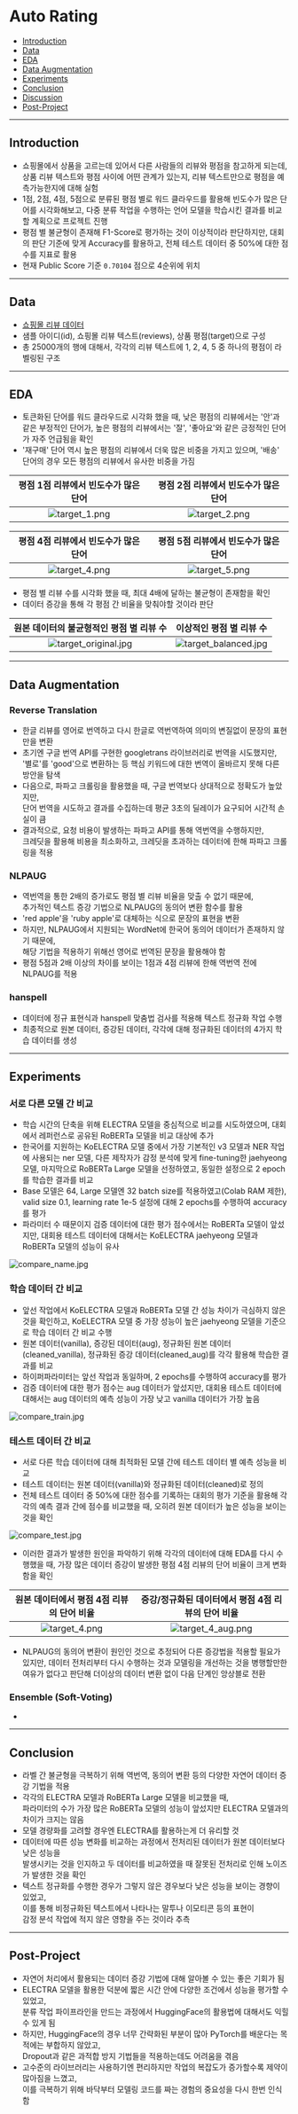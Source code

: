 # Auto Rating
- [Introduction](#introduction)
- [Data](#data)
- [EDA](#eda)
- [Data Augmentation](#data-augmentation)
- [Experiments](#experiments)
- [Conclusion](#conclusion)
- [Discussion](#discussion)
- [Post-Project](#post-project)

---

## Introduction

- 쇼핑몰에서 상품을 고르는데 있어서 다른 사람들의 리뷰와 평점을 참고하게 되는데,
상품 리뷰 텍스트와 평점 사이에 어떤 관계가 있는지, 리뷰 텍스트만으로 평점을 예측가능한지에 대해 실험
- 1점, 2점, 4점, 5점으로 분류된 평점 별로 워드 클라우드를 활용해 빈도수가 많은 단어를 시각화해보고,
다중 분류 작업을 수행하는 언어 모델을 학습시킨 결과를 비교할 계획으로 프로젝트 진행
- 평점 별 불균형이 존재해 F1-Score로 평가하는 것이 이상적이라 판단하지만,
대회의 판단 기준에 맞게 Accuracy를 활용하고, 전체 테스트 데이터 중 50%에 대한 점수를 지표로 활용
- 현재 Public Score 기준 `0.70104` 점으로 4순위에 위치

---

## Data

- [쇼핑몰 리뷰 데이터](https://dacon.io/competitions/official/235938/data)
- 샘플 아이디(id), 쇼핑몰 리뷰 텍스트(reviews), 상품 평점(target)으로 구성
- 총 25000개의 행에 대해서, 각각의 리뷰 텍스트에 1, 2, 4, 5 중 하나의 평점이 라벨링된 구조

---

## EDA

- 토큰화된 단어를 워드 클라우드로 시각화 했을 때, 낮은 평점의 리뷰에서는 '안'과 같은 부정적인 단어가,
높은 평점의 리뷰에서는 '잘', '좋아요'와 같은 긍정적인 단어가 자주 언급됨을 확인
- '재구매' 단어 역시 높은 평점의 리뷰에서 더욱 많은 비중을 가지고 있으며,
'배송' 단어의 경우 모든 평점의 리뷰에서 유사한 비중을 가짐

|평점 1점 리뷰에서 빈도수가 많은 단어|평점 2점 리뷰에서 빈도수가 많은 단어|
|:-:|:-:|
|![target_1.png](.images/target_1.png)|![target_2.png](.images/target_2.png)|

|평점 4점 리뷰에서 빈도수가 많은 단어|평점 5점 리뷰에서 빈도수가 많은 단어|
|:-:|:-:|
|![target_4.png](.images/target_4.png)|![target_5.png](.images/target_5.png)|

- 평점 별 리뷰 수를 시각화 했을 때, 최대 4배에 달하는 불균형이 존재함을 확인
- 데이터 증강을 통해 각 평점 간 비율을 맞춰야할 것이라 판단

|원본 데이터의 불균형적인 평점 별 리뷰 수|이상적인 평점 별 리뷰 수|
|:-:|:-:|
|![target_original.jpg](.images/target_original.jpg)|![target_balanced.jpg](.images/target_balanced.jpg)|

---

## Data Augmentation

### Reverse Translation

- 한글 리뷰를 영어로 번역하고 다시 한글로 역번역하여 의미의 변질없이 문장의 표현만을 변환
- 초기엔 구글 번역 API를 구현한 googletrans 라이브러리로 번역을 시도했지만,   
'별로'를 'good'으로 변환하는 등 핵심 키워드에 대한 번역이 올바르지 못해 다른 방안을 탐색
- 다음으로, 파파고 크롤링을 활용했을 때, 구글 번역보다 상대적으로 정확도가 높았지만,   
단어 번역을 시도하고 결과를 수집하는데 평균 3초의 딜레이가 요구되어 시간적 손실이 큼
- 결과적으로, 요청 비용이 발생하는 파파고 API를 통해 역번역을 수행하지만,   
크레딧을 활용해 비용을 최소화하고, 크레딧을 초과하는 데이터에 한해 파파고 크롤링을 적용

### NLPAUG

- 역번역을 통한 2배의 증가로도 평점 별 리뷰 비율을 맞출 수 없기 때문에,   
추가적인 텍스트 증강 기법으로 NLPAUG의 동의어 변환 함수를 활용
- 'red apple'을 'ruby apple'로 대체하는 식으로 문장의 표현을 변환
- 하지만, NLPAUG에서 지원되는 WordNet에 한국어 동의어 데이터가 존재하지 않기 때문에,   
해당 기법을 적용하기 위해선 영어로 번역된 문장을 활용해야 함
- 평점 5점과 2배 이상의 차이를 보이는 1점과 4점 리뷰에 한해 역번역 전에 NLPAUG를 적용

### hanspell

- 데이터에 정규 표현식과 hanspell 맞춤법 검사를 적용해 텍스트 정규화 작업 수행
- 최종적으로 원본 데이터, 증강된 데이터, 각각에 대해 정규화된 데이터의 4가지 학습 데이터를 생성

---

## Experiments

### 서로 다른 모델 간 비교

- 학습 시간의 단축을 위해 ELECTRA 모델을 중심적으로 비교를 시도하였으며,
대회에서 레퍼런스로 공유된 RoBERTa 모델을 비교 대상에 추가
- 한국어를 지원하는 KoELECTRA 모델 중에서 가장 기본적인 v3 모델과
NER 작업에 사용되는 ner 모델, 다른 제작자가 감정 분석에 맞게 fine-tuning한 jaehyeong 모델,
마지막으로 RoBERTa Large 모델을 선정하였고, 동일한 설정으로 2 epoch를 학습한 결과를 비교
- Base 모델은 64, Large 모델엔 32 batch size를 적용하였고(Colab RAM 제한),
valid size 0.1, learning rate 1e-5 설정에 대해 2 epochs를 수행하여 accuracy를 평가
- 파라미터 수 때문이지 검증 데이터에 대한 평가 점수에서는 RoBERTa 모델이 앞섰지만,
대회용 테스트 데이터에 대해서는 KoELECTRA jaehyeong 모델과 RoBERTa 모델의 성능이 유사

![compare_name.jpg](.images/compare_name.jpg)

### 학습 데이터 간 비교

- 앞선 작업에서 KoELECTRA 모델과 RoBERTa 모델 간 성능 차이가 극심하지 않은 것을 확인하고,
KoELECTRA 모델 중 가장 성능이 높은 jaehyeong 모델을 기준으로 학습 데이터 간 비교 수행
- 원본 데이터(vanilla), 증강된 데이터(aug), 정규화된 원본 데이터(cleaned_vanilla),
정규화된 증강 데이터(cleaned_aug)를 각각 활용해 학습한 결과를 비교
- 하이퍼파라미터는 앞선 작업과 동일하며, 2 epochs를 수행하여 accuracy를 평가
- 검증 데이터에 대한 평가 점수는 aug 데이터가 앞섰지만,
대회용 테스트 데이터에 대해서는 aug 데이터의 예측 성능이 가장 낮고 vanilla 데이터가 가장 높음

![compare_train.jpg](.images/compare_train.jpg)

### 테스트 데이터 간 비교

- 서로 다른 학습 데이터에 대해 최적화된 모델 간에 테스트 데이터 별 예측 성능을 비교
- 테스트 데이터는 원본 데이터(vanilla)와 정규화된 데이터(cleaned)로 정의
- 전체 테스트 데이터 중 50%에 대한 점수를 기록하는 대회의 평가 기준을 활용해
각각의 예측 결과 간에 점수를 비교했을 때, 오히려 원본 데이터가 높은 성능을 보이는 것을 확인

![compare_test.jpg](.images/compare_test.jpg)

- 이러한 결과가 발생한 원인을 파악하기 위해 각각의 데이터에 대해 EDA를 다시 수행했을 때,
가장 많은 데이터 증강이 발생한 평점 4점 리뷰의 단어 비율이 크게 변화함을 확인

|원본 데이터에서 평점 4점 리뷰의 단어 비율|증강/정규화된 데이터에서 평점 4점 리뷰의 단어 비율|
|:-:|:-:|
|![target_4.png](.images/target_4.png)|![target_4_aug.png](.images/target_4_aug.png)|

- NLPAUG의 동의어 변환이 원인인 것으로 추정되어 다른 증강법을 적용할 필요가 있지만,
데이터 전처리부터 다시 수행하는 것과 모델링을 개선하는 것을 병행할만한 여유가 없다고 판단해
더이상의 데이터 변환 없이 다음 단계인 앙상블로 전환

### Ensemble (Soft-Voting)

- 

---

## Conclusion
- 라벨 간 불균형을 극복하기 위해 역번역, 동의어 변환 등의 다양한 자연어 데이터 증강 기법을 적용
- 각각의 ELECTRA 모델과 RoBERTa Large 모델을 비교했을 때,   
파라미터의 수가 가장 많은 RoBERTa 모델의 성능이 앞섰지만 ELECTRA 모델과의 차이가 크지는 않음
- 모델 경량화를 고려할 경우엔 ELECTRA를 활용하는게 더 유리할 것
- 데이터에 따른 성능 변화를 비교하는 과정에서 전처리된 데이터가 원본 데이터보다 낮은 성능을   
발생시키는 것을 인지하고 두 데이터를 비교하였을 때 잘못된 전처리로 인해 노이즈가 발생한 것을 확인
- 텍스트 정규화를 수행한 경우가 그렇지 않은 경우보다 낮은 성능을 보이는 경향이 있었고,   
이를 통해 비정규화된 텍스트에서 나타나는 말투나 이모티콘 등의 표현이   
감정 분석 작업에 적지 않은 영향을 주는 것이라 추측

---

## Post-Project
- 자연어 처리에서 활용되는 데이터 증강 기법에 대해 알아볼 수 있는 좋은 기회가 됨
- ELECTRA 모델을 활용한 덕분에 짧은 시간 안에 다양한 조건에서 성능을 평가할 수 있었고,   
분류 작업 파이프라인을 만드는 과정에서 HuggingFace의 활용법에 대해서도 익힐 수 있게 됨
- 하지만, HuggingFace의 경우 너무 간략화된 부분이 많아 PyTorch를 배운다는 목적에는 부합하지 않았고,   
Dropout과 같은 과적합 방지 기법들을 적용하는데도 어려움을 겪음
- 고수준의 라이브러리는 사용하기엔 편리하지만 작업의 복잡도가 증가할수록 제약이 많아짐을 느꼈고,   
이를 극복하기 위해 바닥부터 모델링 코드를 짜는 경험의 중요성을 다시 한번 인식함
